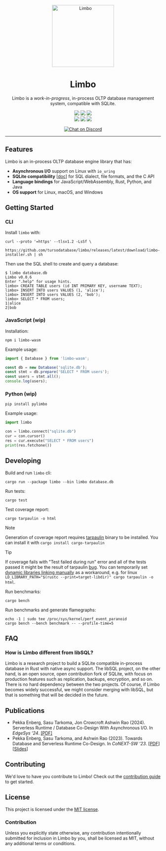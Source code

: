 <p align="center">
  <img src="limbo.png" alt="Limbo" width="200"/>
  <h1 align="center">Limbo</h1>
</p>

<p align="center">
  Limbo is a <i>work-in-progress</i>, in-process OLTP database management system, compatible with SQLite.
</p>

<p align="center">
  <a title="Build Status" target="_blank" href="https://github.com/tursodatabase/limbo/actions/workflows/rust.yml"><img src="https://img.shields.io/github/actions/workflow/status/tursodatabase/limbo/rust.yml?style=flat-square"></a>
  <a title="Releases" target="_blank" href="https://github.com/tursodatabase/limbo/releases"><img src="https://img.shields.io/github/release/tursodatabase/limbo?style=flat-square&color=9CF"></a>
  <a title="MIT" target="_blank" href="https://github.com/tursodatabase/limbo/blob/main/LICENSE.md"><img src="http://img.shields.io/badge/license-MIT-orange.svg?style=flat-square"></a>
  <br>
  <a title="GitHub Pull Requests" target="_blank" href="https://github.com/tursodatabase/limbo/pulls"><img src="https://img.shields.io/github/issues-pr-closed/tursodatabase/limbo.svg?style=flat-square&color=FF9966"></a>
  <a title="GitHub Commits" target="_blank" href="https://github.com/tursodatabase/limbo/commits/main"><img src="https://img.shields.io/github/commit-activity/m/tursodatabase/limbo.svg?style=flat-square"></a>
  <a title="Last Commit" target="_blank" href="https://github.com/tursodatabase/limbo/commits/main"><img src="https://img.shields.io/github/last-commit/tursodatabase/limbo.svg?style=flat-square&color=FF9900"></a>
</p>
<p align="center">
  <a title="Discord" target="_blank" href="[https://discord.gg/jgjmyYgHwB](https://discord.gg/jgjmyYgHwB)"><img alt="Chat on Discord" src="https://img.shields.io/discord/1258658826257961020?label=Discord&logo=Discord&style=social"></a>
</p>

---

## Features

Limbo is an in-process OLTP database engine library that has:

* **Asynchronous I/O** support on Linux with `io_uring`
* **SQLite compatibility** [[doc](COMPAT.md)] for SQL dialect, file formats, and the C API
* **Language bindings** for JavaScript/WebAssembly, Rust, Python, and Java
* **OS support** for Linux, macOS, and Windows

## Getting Started

### CLI

Install `limbo` with:

```shell 
curl --proto '=https' --tlsv1.2 -LsSf \
  https://github.com/tursodatabase/limbo/releases/latest/download/limbo-installer.sh | sh
```

Then use the SQL shell to create and query a database:

```console
$ limbo database.db
Limbo v0.0.6
Enter ".help" for usage hints.
limbo> CREATE TABLE users (id INT PRIMARY KEY, username TEXT);
limbo> INSERT INTO users VALUES (1, 'alice');
limbo> INSERT INTO users VALUES (2, 'bob');
limbo> SELECT * FROM users;
1|alice
2|bob
```

### JavaScript (wip)

Installation:

```console
npm i limbo-wasm
```

Example usage:

```js
import { Database } from 'limbo-wasm';

const db = new Database('sqlite.db');
const stmt = db.prepare('SELECT * FROM users');
const users = stmt.all();
console.log(users);
```

### Python (wip)

```console
pip install pylimbo
```

Example usage:

```python
import limbo

con = limbo.connect("sqlite.db")
cur = con.cursor()
res = cur.execute("SELECT * FROM users")
print(res.fetchone())
```

## Developing

Build and run `limbo` cli: 

```shell 
cargo run --package limbo --bin limbo database.db
```

Run tests:

```console
cargo test
```

Test coverage report:

```
cargo tarpaulin -o html
```

> [!NOTE]
> Generation of coverage report requires [tarpaulin](https://github.com/xd009642/tarpaulin) binary to be installed.
> You can install it with `cargo install cargo-tarpaulin`

[//]: # (TODO remove the below tip when the bug is solved)

> [!TIP]
> If coverage fails with "Test failed during run" error and all of the tests passed it might be the result of tarpaulin [bug](https://github.com/xd009642/tarpaulin/issues/1642). You can temporarily set [dynamic libraries linking manually](https://doc.rust-lang.org/cargo/reference/environment-variables.html#dynamic-library-paths) as a workaround, e.g. for linux  `LD_LIBRARY_PATH="$(rustc --print=target-libdir)" cargo tarpaulin -o html`.

Run benchmarks:

```console
cargo bench
```

Run benchmarks and generate flamegraphs:

```console
echo -1 | sudo tee /proc/sys/kernel/perf_event_paranoid
cargo bench --bench benchmark -- --profile-time=5
```

## FAQ

### How is Limbo different from libSQL?

Limbo is a research project to build a SQLite compatible in-process database in Rust with native async support. The libSQL project, on the other hand, is an open source, open contribution fork of SQLite, with focus on production features such as replication, backups, encryption, and so on. There is no hard dependency between the two projects. Of course, if Limbo becomes widely successful, we might consider merging with libSQL, but that is something that will be decided in the future.

## Publications

* Pekka Enberg, Sasu Tarkoma, Jon Crowcroft Ashwin Rao (2024). Serverless Runtime / Database Co-Design With Asynchronous I/O. In _EdgeSys ‘24_. [[PDF]](https://penberg.org/papers/penberg-edgesys24.pdf)
* Pekka Enberg, Sasu Tarkoma, and Ashwin Rao (2023). Towards Database and Serverless Runtime Co-Design. In _CoNEXT-SW ’23_. [[PDF](https://penberg.org/papers/penberg-conext-sw-23.pdf)] [[Slides](https://penberg.org/papers/penberg-conext-sw-23-slides.pdf)]

## Contributing

We'd love to have you contribute to Limbo! Check out the [contribution guide] to get started.

## License

This project is licensed under the [MIT license].

### Contribution

Unless you explicitly state otherwise, any contribution intentionally submitted
for inclusion in Limbo by you, shall be licensed as MIT, without any additional
terms or conditions.

[contribution guide]: https://github.com/tursodatabase/limbo/blob/main/CONTRIBUTING.md
[MIT license]: https://github.com/tursodatabase/limbo/blob/main/LICENSE.md
